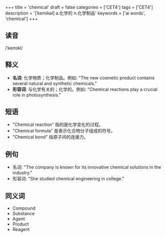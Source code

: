 +++
title = 'chemical'
draft = false
categories = ['CET4']
tags = ['CET4']
description = '[ˈkemikəl] a.化学的 n.化学制品'
keywords = ['ai words', 'chemical']
+++

## 读音
/ˈkemɪkl/

## 释义
- **名词**: 化学物质；化学制品。例如: "The new cosmetic product contains several natural and synthetic chemicals."
- **形容词**: 与化学有关的；化学的。例如: "Chemical reactions play a crucial role in photosynthesis."

## 短语
- "Chemical reaction" 指的是化学变化的过程。
- "Chemical formula" 是表示化合物分子组成的符号。
- "Chemical bond" 指原子间的连接力。

## 例句
- 名词: "The company is known for its innovative chemical solutions in the industry."
- 形容词: "She studied chemical engineering in college."

## 同义词
- Compound
- Substance
- Agent
- Product
- Reagent
